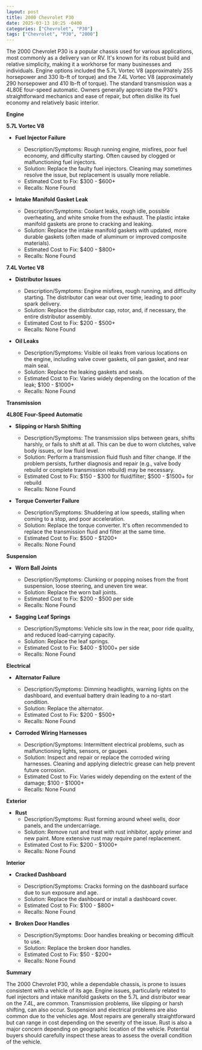 ```yaml
---
layout: post
title: 2000 Chevrolet P30
date: 2025-03-13 10:25 -0400
categories: ["Chevrolet", "P30"]
tags: ["Chevrolet", "P30", "2000"]
---
```

The 2000 Chevrolet P30 is a popular chassis used for various applications, most commonly as a delivery van or RV. It's known for its robust build and relative simplicity, making it a workhorse for many businesses and individuals. Engine options included the 5.7L Vortec V8 (approximately 255 horsepower and 330 lb-ft of torque) and the 7.4L Vortec V8 (approximately 290 horsepower and 410 lb-ft of torque). The standard transmission was a 4L80E four-speed automatic. Owners generally appreciate the P30's straightforward mechanics and ease of repair, but often dislike its fuel economy and relatively basic interior.

**Engine**

**5.7L Vortec V8**

*   **Fuel Injector Failure**
    *   Description/Symptoms: Rough running engine, misfires, poor fuel economy, and difficulty starting. Often caused by clogged or malfunctioning fuel injectors.
    *   Solution: Replace the faulty fuel injectors. Cleaning may sometimes resolve the issue, but replacement is usually more reliable.
    *   Estimated Cost to Fix: $300 - $600+
    *   Recalls: None Found

*   **Intake Manifold Gasket Leak**
    *   Description/Symptoms: Coolant leaks, rough idle, possible overheating, and white smoke from the exhaust. The plastic intake manifold gaskets are prone to cracking and leaking.
    *   Solution: Replace the intake manifold gaskets with updated, more durable gaskets (often made of aluminum or improved composite materials).
    *   Estimated Cost to Fix: $400 - $800+
    *   Recalls: None Found

**7.4L Vortec V8**

*   **Distributor Issues**
    *   Description/Symptoms: Engine misfires, rough running, and difficulty starting. The distributor can wear out over time, leading to poor spark delivery.
    *   Solution: Replace the distributor cap, rotor, and, if necessary, the entire distributor assembly.
    *   Estimated Cost to Fix: $200 - $500+
    *   Recalls: None Found

*   **Oil Leaks**
    *   Description/Symptoms: Visible oil leaks from various locations on the engine, including valve cover gaskets, oil pan gasket, and rear main seal.
    *   Solution: Replace the leaking gaskets and seals.
    *   Estimated Cost to Fix: Varies widely depending on the location of the leak; $100 - $1000+
    *   Recalls: None Found

**Transmission**

**4L80E Four-Speed Automatic**

*   **Slipping or Harsh Shifting**
    *   Description/Symptoms: The transmission slips between gears, shifts harshly, or fails to shift at all. This can be due to worn clutches, valve body issues, or low fluid level.
    *   Solution: Perform a transmission fluid flush and filter change. If the problem persists, further diagnosis and repair (e.g., valve body rebuild or complete transmission rebuild) may be necessary.
    *   Estimated Cost to Fix: $150 - $300 for fluid/filter; $500 - $1500+ for rebuild
    *   Recalls: None Found

*   **Torque Converter Failure**
    *   Description/Symptoms: Shuddering at low speeds, stalling when coming to a stop, and poor acceleration.
    *   Solution: Replace the torque converter. It's often recommended to replace the transmission fluid and filter at the same time.
    *   Estimated Cost to Fix: $500 - $1200+
    *   Recalls: None Found

**Suspension**

*   **Worn Ball Joints**
    *   Description/Symptoms: Clunking or popping noises from the front suspension, loose steering, and uneven tire wear.
    *   Solution: Replace the worn ball joints.
    *   Estimated Cost to Fix: $200 - $500 per side
    *   Recalls: None Found

*   **Sagging Leaf Springs**
    *   Description/Symptoms: Vehicle sits low in the rear, poor ride quality, and reduced load-carrying capacity.
    *   Solution: Replace the leaf springs.
    *   Estimated Cost to Fix: $400 - $1000+ per side
    *   Recalls: None Found

**Electrical**

*   **Alternator Failure**
    *   Description/Symptoms: Dimming headlights, warning lights on the dashboard, and eventual battery drain leading to a no-start condition.
    *   Solution: Replace the alternator.
    *   Estimated Cost to Fix: $200 - $500+
    *   Recalls: None Found

*   **Corroded Wiring Harnesses**
    *   Description/Symptoms: Intermittent electrical problems, such as malfunctioning lights, sensors, or gauges.
    *   Solution: Inspect and repair or replace the corroded wiring harnesses. Cleaning and applying dielectric grease can help prevent future corrosion.
    *   Estimated Cost to Fix: Varies widely depending on the extent of the damage; $100 - $1000+
    *   Recalls: None Found

**Exterior**

*   **Rust**
    *   Description/Symptoms: Rust forming around wheel wells, door panels, and the undercarriage.
    *   Solution: Remove rust and treat with rust inhibitor, apply primer and new paint. More extensive rust may require panel replacement.
    *   Estimated Cost to Fix: $200 - $1000+
    *   Recalls: None Found

**Interior**

*   **Cracked Dashboard**
    *   Description/Symptoms: Cracks forming on the dashboard surface due to sun exposure and age.
    *   Solution: Replace the dashboard or install a dashboard cover.
    *   Estimated Cost to Fix: $100 - $800+
    *   Recalls: None Found

*   **Broken Door Handles**
    *   Description/Symptoms: Door handles breaking or becoming difficult to use.
    *   Solution: Replace the broken door handles.
    *   Estimated Cost to Fix: $50 - $200+
    *   Recalls: None Found

**Summary**

The 2000 Chevrolet P30, while a dependable chassis, is prone to issues consistent with a vehicle of its age. Engine issues, particularly related to fuel injectors and intake manifold gaskets on the 5.7L and distributor wear on the 7.4L, are common. Transmission problems, like slipping or harsh shifting, can also occur. Suspension and electrical problems are also common due to the vehicles age. Most repairs are generally straightforward but can range in cost depending on the severity of the issue. Rust is also a major concern depending on geographic location of the vehicle. Potential buyers should carefully inspect these areas to assess the overall condition of the vehicle.

